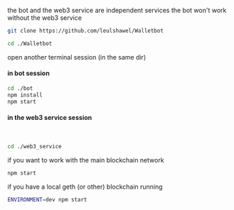 the bot and the web3 service are independent services 
the bot won't work without the web3 service

```sh
git clone https://github.com/leulshawel/Walletbot
```


```sh
cd ./Walletbot
```

open another terminal session (in the same dir)

<h4>in bot session</h4>

```sh
cd ./bot
npm install
npm start
```

<h4>in the web3 service session</h4><br>

```sh
cd ./web3_service
```

if you want to work with the main blockchain network

```sh
npm start
```
if you have a local geth (or other) blockchain running

```sh
ENVIRONMENT=dev npm start
```